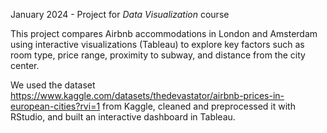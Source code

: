 January 2024 - Project for _Data Visualization_ course

This project compares Airbnb accommodations in London and Amsterdam using interactive visualizations (Tableau) to explore key factors such as room type, price range, proximity to subway, and distance from the city center.

We used the dataset https://www.kaggle.com/datasets/thedevastator/airbnb-prices-in-european-cities?rvi=1 from Kaggle, cleaned and preprocessed it with RStudio, and built an interactive dashboard in Tableau. 
